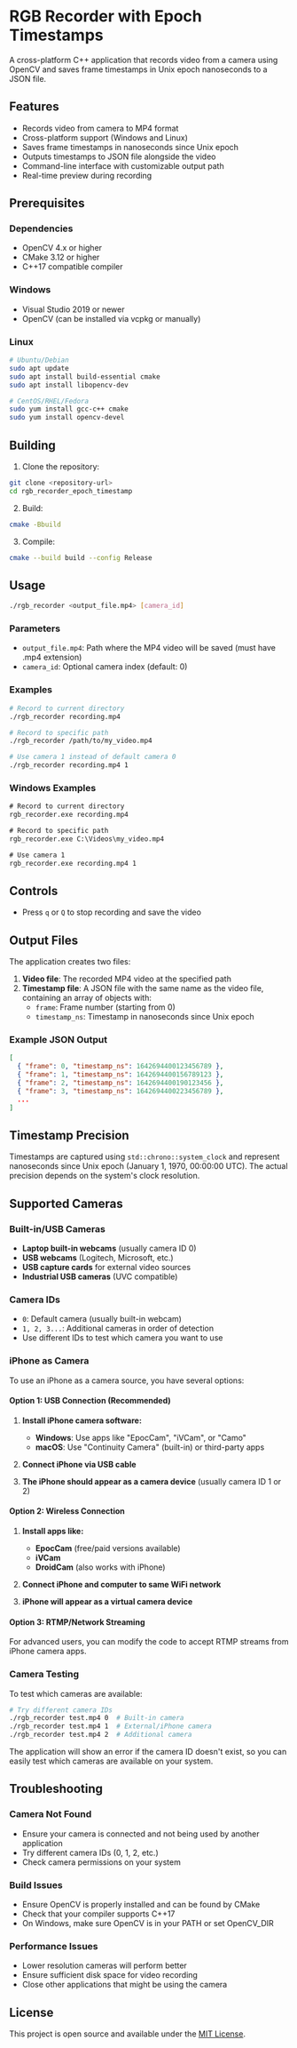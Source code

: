# RGB Recorder with Epoch Timestamps

A cross-platform C++ application that records video from a camera using OpenCV and saves frame timestamps in Unix epoch nanoseconds to a JSON file.

## Features

- Records video from camera to MP4 format
- Cross-platform support (Windows and Linux)
- Saves frame timestamps in nanoseconds since Unix epoch
- Outputs timestamps to JSON file alongside the video
- Command-line interface with customizable output path
- Real-time preview during recording

## Prerequisites

### Dependencies
- OpenCV 4.x or higher
- CMake 3.12 or higher
- C++17 compatible compiler

### Windows
- Visual Studio 2019 or newer
- OpenCV (can be installed via vcpkg or manually)

### Linux
```bash
# Ubuntu/Debian
sudo apt update
sudo apt install build-essential cmake
sudo apt install libopencv-dev

# CentOS/RHEL/Fedora
sudo yum install gcc-c++ cmake
sudo yum install opencv-devel
```

## Building

1. Clone the repository:
```bash
git clone <repository-url>
cd rgb_recorder_epoch_timestamp
```

2. Build:
```bash
cmake -Bbuild
```

3. Compile:
```bash
cmake --build build --config Release
```

## Usage

```bash
./rgb_recorder <output_file.mp4> [camera_id]
```

### Parameters
- `output_file.mp4`: Path where the MP4 video will be saved (must have .mp4 extension)
- `camera_id`: Optional camera index (default: 0)

### Examples

```bash
# Record to current directory
./rgb_recorder recording.mp4

# Record to specific path
./rgb_recorder /path/to/my_video.mp4

# Use camera 1 instead of default camera 0
./rgb_recorder recording.mp4 1
```

### Windows Examples
```cmd
# Record to current directory
rgb_recorder.exe recording.mp4

# Record to specific path
rgb_recorder.exe C:\Videos\my_video.mp4

# Use camera 1
rgb_recorder.exe recording.mp4 1
```

## Controls

- Press `q` or `Q` to stop recording and save the video

## Output Files

The application creates two files:

1. **Video file**: The recorded MP4 video at the specified path
2. **Timestamp file**: A JSON file with the same name as the video file, containing an array of objects with:
   - `frame`: Frame number (starting from 0)
   - `timestamp_ns`: Timestamp in nanoseconds since Unix epoch

### Example JSON Output
```json
[
  { "frame": 0, "timestamp_ns": 1642694400123456789 },
  { "frame": 1, "timestamp_ns": 1642694400156789123 },
  { "frame": 2, "timestamp_ns": 1642694400190123456 },
  { "frame": 3, "timestamp_ns": 1642694400223456789 },
  ...
]
```

## Timestamp Precision

Timestamps are captured using `std::chrono::system_clock` and represent nanoseconds since Unix epoch (January 1, 1970, 00:00:00 UTC). The actual precision depends on the system's clock resolution.

## Supported Cameras

### Built-in/USB Cameras
- **Laptop built-in webcams** (usually camera ID 0)
- **USB webcams** (Logitech, Microsoft, etc.)
- **USB capture cards** for external video sources
- **Industrial USB cameras** (UVC compatible)

### Camera IDs
- `0`: Default camera (usually built-in webcam)
- `1, 2, 3...`: Additional cameras in order of detection
- Use different IDs to test which camera you want to use

### iPhone as Camera

To use an iPhone as a camera source, you have several options:

#### Option 1: USB Connection (Recommended)
1. **Install iPhone camera software:**
   - **Windows**: Use apps like "EpocCam", "iVCam", or "Camo"
   - **macOS**: Use "Continuity Camera" (built-in) or third-party apps

2. **Connect iPhone via USB cable**

3. **The iPhone should appear as a camera device** (usually camera ID 1 or 2)

#### Option 2: Wireless Connection
1. **Install apps like:**
   - **EpocCam** (free/paid versions available)
   - **iVCam** 
   - **DroidCam** (also works with iPhone)

2. **Connect iPhone and computer to same WiFi network**

3. **iPhone will appear as a virtual camera device**

#### Option 3: RTMP/Network Streaming
For advanced users, you can modify the code to accept RTMP streams from iPhone camera apps.

### Camera Testing
To test which cameras are available:
```bash
# Try different camera IDs
./rgb_recorder test.mp4 0  # Built-in camera
./rgb_recorder test.mp4 1  # External/iPhone camera
./rgb_recorder test.mp4 2  # Additional camera
```

The application will show an error if the camera ID doesn't exist, so you can easily test which cameras are available on your system.

## Troubleshooting

### Camera Not Found
- Ensure your camera is connected and not being used by another application
- Try different camera IDs (0, 1, 2, etc.)
- Check camera permissions on your system

### Build Issues
- Ensure OpenCV is properly installed and can be found by CMake
- Check that your compiler supports C++17
- On Windows, make sure OpenCV is in your PATH or set OpenCV_DIR

### Performance Issues
- Lower resolution cameras will perform better
- Ensure sufficient disk space for video recording
- Close other applications that might be using the camera

## License

This project is open source and available under the [MIT License](LICENSE).